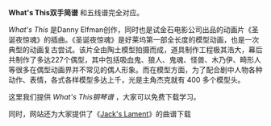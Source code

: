 

**What's This双手简谱** 和五线谱完全对应。

_What's This_ 是Danny
Elfman创作，同时也是试金石电影公司出品的动画片《圣诞夜惊魂》的插曲。《圣诞夜惊魂》是好莱坞第一部全长度的模型动画，也是一次典型的动画复古尝试。该片全由陶土模型拍摄而成，道具制作工程极其浩大，幕后共制作了多达227个偶型，其中包括吸血鬼、狼人、鬼魂、怪兽、木乃伊、畸形人等很多在偶型动画界并不常见的偶人形象。而在模型方面，为了配合剧中人物各种动作、表情，各式各样模型多达上千，光是主角杰克就有
400 多个模型头。

这里我们提供 _What's This钢琴谱_ ，大家可以免费下载学习。

同时，网站还为大家提供了《[Jack's Lament](Music-9895-Jacks-Lament-圣诞夜惊魂OST.html "Jack's
Lament")》的曲谱下载

